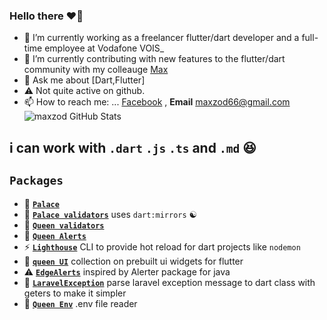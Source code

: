 ### Hello there ♥🤍

- 🔭 I’m currently working as a freelancer flutter/dart developer and a full-time employee at Vodafone VOIS_  
- 🌱 I’m currently contributing with new features to the flutter/dart community with my colleauge [Max](https://github.com/maxzod/)
- 💬 Ask me about [Dart,Flutter]
- ⚠  Not quite active on github.
- 📫 How to reach me: ... [Facebook](https://www.facebook.com/noor.magdy74) ,  **Email** maxzod66@gmail.com
![maxzod GitHub Stats](https://github-readme-stats.vercel.app/api?username=SPiercer&show_icons=true)

## i can work with ``.dart`` ``.js`` ``.ts`` and ``.md`` 😆
## **`Packages`**

- 🏰 [**`Palace`**](https://github.com/maxzod/palace)
- 🏰 [**`Palace validators`**](https://github.com/maxzod/palace_validators) uses `dart:mirrors` ☯
- 👑 [**`Queen validators`**](https://github.com/maxzod/queen_validators)
- 🔔 [**`Queen Alerts`**](https://github.com/maxzod/queen_alerts)
- ⚡ [**`Lighthouse`**](https://github.com/maxzod/lighthouse) CLI to provide hot reload for dart projects like `nodemon`
- 🦜 [**`queen UI`**](https://github.com/maxzod/queen_ui) collection on prebuilt ui widgets for flutter
- ⚠  [**`EdgeAlerts`**](https://github.com/maxzod/EdgeAlerts) inspired by Alerter package for java
- 📃 [**`LaravelException`**](https://github.com/maxzod/laravel_exception) parse laravel exception message to dart class with geters to make it simpler
- 📃 [**`Queen Env`**](https://github.com/maxzod/queen_env) .env file reader
